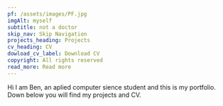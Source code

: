 ```yaml
---
pf: /assets/images/PF.jpg
imgAlt: myself
subtitle: not a doctor
skip_nav: Skip Navigation
projects_heading: Projects
cv_heading: CV
dowload_cv_label: Download CV
copyright: All rights reserved
read_more: Read more
---
```


Hi I am Ben, an aplied computer sience student and this is my portfolio. Down below you will find my projects and CV.
